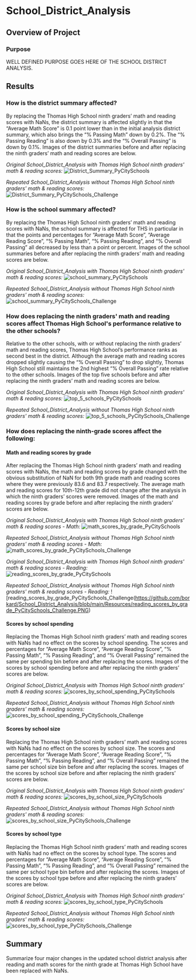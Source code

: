# School_District_Analysis

## Overview of Project
### Purpose
WELL DEFINED PURPOSE GOES HERE OF THE SCHOOL DISTRICT ANALYSIS.

## Results

### **How is the district summary affected?**

By replacing the Thomas High School ninth graders’ math and reading scores with NaNs, the district summary is affected slightly in that the “Average Math Score” is 0.1 point lower than in the initial analysis district summary, which also brings the “% Passing Math” down by 0.2%. The “% Passing Reading” is also down by 0.3% and the “% Overall Passing” is down by 0.1%. Images of the district summaries before and after replacing the ninth graders’ math and reading scores are below.

*Original School_District_Analysis with Thomas High School ninth graders' math & reading scores:*
![District_Summary_PyCitySchools](https://github.com/borkard/School_District_Analysis/blob/main/Resources/District_Summary_PyCitySchools.PNG)

*Repeated School_District_Analysis without Thomas High School ninth graders' math & reading scores:*
![District_Summary_PyCitySchools_Challenge](https://github.com/borkard/School_District_Analysis/blob/main/Resources/District_Summary_PyCitySchools_Challenge.PNG)



### **How is the school summary affected?**

By replacing the Thomas High School ninth graders’ math and reading scores with NaNs, the school summary is affected for THS in particular in that the points and percentages for “Average Math Score”, “Average Reading Score”, “% Passing Math”, “% Passing Reading”, and “% Overall Passing” all decreased by less than a point or percent. Images of the school summaries before and after replacing the ninth graders’ math and reading scores are below.

*Original School_District_Analysis with Thomas High School ninth graders' math & reading scores:*
![school_summary_PyCitySchools](https://github.com/borkard/School_District_Analysis/blob/main/Resources/school_summary_PyCitySchools.PNG)

*Repeated School_District_Analysis without Thomas High School ninth graders' math & reading scores:*
![school_summary_PyCitySchools_Challenge](https://github.com/borkard/School_District_Analysis/blob/main/Resources/school_summary_PyCitySchools_Challenge.PNG)



### **How does replacing the ninth graders' math and reading scores affect Thomas High School's performance relative to the other schools?**

Relative to the other schools, with or without replacing the ninth graders’ math and reading scores, Thomas High School’s performance ranks as second best in the district. Although the average math and reading scores dropped slightly causing the “% Overall Passing” to drop slightly, Thomas High School still maintains the 2nd highest “% Overall Passing” rate relative to the other schools. Images of the top five schools before and after replacing the ninth graders’ math and reading scores are below.

*Original School_District_Analysis with Thomas High School ninth graders' math & reading scores:*
![top_5_schools_PyCitySchools](https://github.com/borkard/School_District_Analysis/blob/main/Resources/top_5_schools_PyCitySchools.PNG)

*Repeated School_District_Analysis without Thomas High School ninth graders' math & reading scores:*
![top_5_schools_PyCitySchools_Challenge](https://github.com/borkard/School_District_Analysis/blob/main/Resources/top_5_schools_PyCitySchools_Challenge.PNG)



### **How does replacing the ninth-grade scores affect the following:**

  #### **Math and reading scores by grade**
  
  After replacing the Thomas High School ninth graders’ math and reading scores with NaNs, the math and reading scores by grade changed with the obvious substitution of NaN for   both 9th grade math and reading scores where they were previously 83.6 and 83.7 respectively. The average math and reading scores for 10th-12th grade did not change after the   analysis in which the ninth graders’ scores were removed. Images of the math and reading scores by grade before and after replacing the ninth graders’ scores are below.
  
   *Original School_District_Analysis with Thomas High School ninth graders' math & reading scores - Math:*
     ![math_scores_by_grade_PyCitySchools](https://github.com/borkard/School_District_Analysis/blob/main/Resources/math_scores_by_grade_PyCitySchools.PNG)

   *Repeated School_District_Analysis without Thomas High School ninth graders' math & reading scores - Math:*
     ![math_scores_by_grade_PyCitySchools_Challenge](https://github.com/borkard/School_District_Analysis/blob/main/Resources/math_scores_by_grade_PyCitySchools_Challenge.PNG)

   *Original School_District_Analysis with Thomas High School ninth graders' math & reading scores - Reading:*
     ![reading_scores_by_grade_PyCitySchools](https://github.com/borkard/School_District_Analysis/blob/main/Resources/reading_scores_by_grade_PyCitySchools.PNG)

   *Repeated School_District_Analysis without Thomas High School ninth graders' math & reading scores - Reading:*
     ![reading_scores_by_grade_PyCitySchools_Challenge(https://github.com/borkard/School_District_Analysis/blob/main/Resources/reading_scores_by_grade_PyCitySchools_Challenge.PNG)



  #### **Scores by school spending**
  
  Replacing the Thomas High School ninth graders’ math and reading scores with NaNs had no effect on the scores by school spending. The scores and percentages for “Average Math   Score”, “Average Reading Score”, “% Passing Math”, “% Passing Reading”, and “% Overall Passing” remained the same per spending bin before and after replacing the scores.         Images of the scores by school spending before and after replacing the ninth graders’ scores are below.
  
   *Original School_District_Analysis with Thomas High School ninth graders' math & reading scores:*
     ![scores_by_school_spending_PyCitySchools](https://github.com/borkard/School_District_Analysis/blob/main/Resources/scores_by_school_spending_PyCitySchools.PNG)

   *Repeated School_District_Analysis without Thomas High School ninth graders' math & reading scores:*
     ![scores_by_school_spending_PyCitySchools_Challenge](https://github.com/borkard/School_District_Analysis/blob/main/Resources/scores_by_school_spending_PyCitySchools_Challenge.PNG)
  
  
  #### **Scores by school size**
  
  Replacing the Thomas High School ninth graders’ math and reading scores with NaNs had no effect on the scores by school size. The scores and percentages for “Average Math       Score”, “Average Reading Score”, “% Passing Math”, “% Passing Reading”, and “% Overall Passing” remained the same per school size bin before and after replacing the scores.     Images of the scores by school size before and after replacing the ninth graders’ scores are below.
  
   *Original School_District_Analysis with Thomas High School ninth graders' math & reading scores:*
     ![scores_by_school_size_PyCitySchools](https://github.com/borkard/School_District_Analysis/blob/main/Resources/scores_by_school_size_PyCitySchools.PNG)

   *Repeated School_District_Analysis without Thomas High School ninth graders' math & reading scores:*
     ![scores_by_school_size_PyCitySchools_Challenge](https://github.com/borkard/School_District_Analysis/blob/main/Resources/scores_by_school_size_PyCitySchools_Challenge.PNG)
     
     
  
  #### **Scores by school type**
  
  Replacing the Thomas High School ninth graders’ math and reading scores with NaNs had no effect on the scores by school type. The scores and percentages for “Average Math       Score”, “Average Reading Score”, “% Passing Math”, “% Passing Reading”, and “% Overall Passing” remained the same per school type bin before and after replacing the scores.     Images of the scores by school type before and after replacing the ninth graders’ scores are below.
  
   *Original School_District_Analysis with Thomas High School ninth graders' math & reading scores:*
     ![scores_by_school_type_PyCitySchools](https://github.com/borkard/School_District_Analysis/blob/main/Resources/scores_by_school_type_PyCitySchools.PNG)

   *Repeated School_District_Analysis without Thomas High School ninth graders' math & reading scores:*
     ![scores_by_school_type_PyCitySchools_Challenge](https://github.com/borkard/School_District_Analysis/blob/main/Resources/scores_by_school_type_PyCitySchools_Challenge.PNG)
     


## Summary
Summarize four major changes in the updated school district analysis after reading and math scores for the ninth grade at Thomas High School have been replaced with NaNs.

